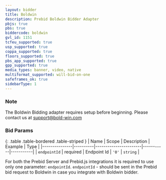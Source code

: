 ```yaml
---
layout: bidder
title: Boldwin
description: Prebid Boldwin Bidder Adapter
pbjs: true
pbs: true
biddercode: boldwin
gvl_id: 1151
tcfeu_supported: true
usp_supported: true
coppa_supported: true
floors_supported: true
pbs_app_supported: true
gpp_supported: true
media_types: banner, video, native
multiformat_supported: will-bid-on-one
safeframes_ok: true
sidebarType: 1
---
```


### Note

The Boldwin Bidding adapter requires setup before beginning. Please contact us at <support@bold-win.com>

### Bid Params

{: .table .table-bordered .table-striped }
| Name          | Scope    | Description           | Example   | Type      |
|---------------|----------|-----------------------|-----------|-----------|
| `endpointId`  | required | Endpoint Id | `'0'`        | `string` |

For both the Prebid Server and Prebid.js integrations it is required to use only one parameter: `endpointId`.
`endpointId` - should be sent in the Prebid bid request to Boldwin in case you integrate with Boldwin bidder.
